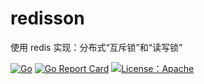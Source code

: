 # redisson
使用 redis 实现：分布式“互斥锁”和“读写锁”

[![Go](https://github.com/MaricoHan/redisson/actions/workflows/go.yml/badge.svg)](https://github.com/MaricoHan/redisson/actions/workflows/go.yml)
[![Go Report Card](https://goreportcard.com/badge/github.com/MaricoHan/redisson)](https://goreportcard.com/report/github.com/MaricoHan/redisson)
[![License：Apache](https://camo.githubusercontent.com/13258d937f88709447768f3df4a63170ec889e741d0feaa1d5b2c3f8536dc567/68747470733a2f2f696d672e736869656c64732e696f2f6769746875622f6c6963656e73652f697269736e65742f697269736875622e737667)](https://www.apache.org/licenses/LICENSE-2.0)
